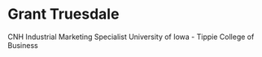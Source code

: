 # Grant Truesdale

CNH Industrial
Marketing Specialist
University of Iowa - Tippie College of Business
